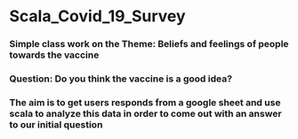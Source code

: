 # Scala_Covid_19_Survey

### Simple class work on the Theme: Beliefs and feelings of people towards the vaccine

### Question: Do you think the vaccine is a good idea?

### The aim is to get users responds from a google sheet and use scala to analyze this data in order to come out with an answer to our initial question
